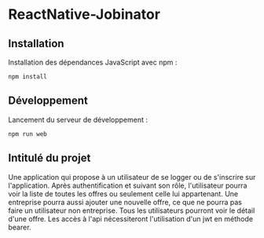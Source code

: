 # ReactNative-Jobinator

## Installation

Installation des dépendances JavaScript avec npm :

```shell
npm install
```

## Développement

Lancement du serveur de développement :

```shell
npm run web
```

## Intitulé du projet
Une application qui propose à un utilisateur de se logger ou de s'inscrire sur l'application.
Après authentification et suivant son rôle, l'utilisateur pourra voir la liste de toutes les offres ou seulement celle lui appartenant.
Une entreprise pourra aussi ajouter une nouvelle offre, ce que ne pourra pas faire un utilisateur non entreprise.
Tous les utilisateurs pourront voir le détail d'une offre.
Les accès à l'api nécessiteront l'utilisation d'un jwt en méthode bearer.
